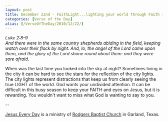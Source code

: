 ```yaml
---
layout: post
title: December 22nd - FaithLight...lighting your world through Faith in
categories: [Verse of the Day]
alias: [/VerseOfTheDay/2010/12/22/]
---
```


_Luke 2:8-9  
And there were in the same country shepherds abiding in the field,
keeping watch over their flock by night. And, lo, the angel of the
Lord came upon them, and the glory of the Lord shone round about
them: and they were sore afraid._

When was the last time you looked into the sky at night? Sometimes
living in the city it can be hard to see the stars for the reflection
of the city lights. The city lights represent distractions that keep
us from clearly seeing the true LIGHT of the world. God wants your
undivided attention. It can be difficult in this busy season to keep
your FAITH and eyes on Jesus, but it is rewarding. You wouldn't want
to miss what God is wanting to say to you.

 --

<a href=http://jesuseveryday.net>Jesus Every Day</a> is a ministry of <a href=http://rodgersbaptist.net>Rodgers Baptist Church</a> in Garland, Texas.
